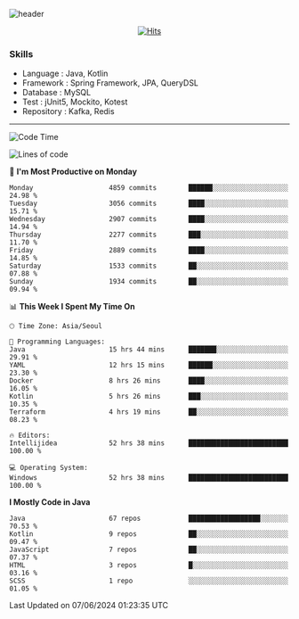 <!-- Github Profile Readme로 프로필 꾸미기 : https://zzsza.github.io/development/2020/07/10/make-github-profile-readme/ -->

<!-- github theme -->
  <!-- 
    ![header](https://capsule-render.vercel.app/api?type=slice&color=e0f0e3&height=150&section=header&text=beasy&fontSize=45)
  -->
  ![header](https://capsule-render.vercel.app/api?type=soft&color=e0f0e3&height=150&section=header&text=Choi-YongSeok&fontSize=55&animation=twinkling)


<!-- hits count : https://hits.seeyoufarm.com/ -->
<div align=center>
    
  [![Hits](https://hits.seeyoufarm.com/api/count/incr/badge.svg?url=https%3A%2F%2Fgithub.com%2Fchoi-ys&count_bg=%2379C83D&title_bg=%23555555&icon=&icon_color=%23E7E7E7&title=hits&edge_flat=false)](https://hits.seeyoufarm.com)

</div>


<!-- Committed Top Lang -->
<div align=center>
</div>


### Skills
 - Language : Java, Kotlin
 - Framework : Spring Framework, JPA, QueryDSL
 - Database : MySQL
 - Test : jUnit5, Mockito, Kotest
 - Repository : Kafka, Redis

---

<!--START_SECTION:waka-->
![Code Time](http://img.shields.io/badge/Code%20Time-4%2C119%20hrs%203%20mins-blue)

![Lines of code](https://img.shields.io/badge/From%20Hello%20World%20I%27ve%20Written-14.8%20million%20lines%20of%20code-blue)

📅 **I'm Most Productive on Monday** 

```text
Monday                   4859 commits        ██████░░░░░░░░░░░░░░░░░░░   24.98 % 
Tuesday                  3056 commits        ████░░░░░░░░░░░░░░░░░░░░░   15.71 % 
Wednesday                2907 commits        ████░░░░░░░░░░░░░░░░░░░░░   14.94 % 
Thursday                 2277 commits        ███░░░░░░░░░░░░░░░░░░░░░░   11.70 % 
Friday                   2889 commits        ████░░░░░░░░░░░░░░░░░░░░░   14.85 % 
Saturday                 1533 commits        ██░░░░░░░░░░░░░░░░░░░░░░░   07.88 % 
Sunday                   1934 commits        ██░░░░░░░░░░░░░░░░░░░░░░░   09.94 % 
```


📊 **This Week I Spent My Time On** 

```text
🕑︎ Time Zone: Asia/Seoul

💬 Programming Languages: 
Java                     15 hrs 44 mins      ███████░░░░░░░░░░░░░░░░░░   29.91 % 
YAML                     12 hrs 15 mins      ██████░░░░░░░░░░░░░░░░░░░   23.30 % 
Docker                   8 hrs 26 mins       ████░░░░░░░░░░░░░░░░░░░░░   16.05 % 
Kotlin                   5 hrs 26 mins       ███░░░░░░░░░░░░░░░░░░░░░░   10.35 % 
Terraform                4 hrs 19 mins       ██░░░░░░░░░░░░░░░░░░░░░░░   08.23 % 

🔥 Editors: 
Intellijidea             52 hrs 38 mins      █████████████████████████   100.00 % 

💻 Operating System: 
Windows                  52 hrs 38 mins      █████████████████████████   100.00 % 
```

**I Mostly Code in Java** 

```text
Java                     67 repos            ██████████████████░░░░░░░   70.53 % 
Kotlin                   9 repos             ██░░░░░░░░░░░░░░░░░░░░░░░   09.47 % 
JavaScript               7 repos             ██░░░░░░░░░░░░░░░░░░░░░░░   07.37 % 
HTML                     3 repos             █░░░░░░░░░░░░░░░░░░░░░░░░   03.16 % 
SCSS                     1 repo              ░░░░░░░░░░░░░░░░░░░░░░░░░   01.05 % 
```




 Last Updated on 07/06/2024 01:23:35 UTC
<!--END_SECTION:waka-->

<!-- 
![footer](https://capsule-render.vercel.app/api?section=footer&type=slice&color=e0f0e3)
-->

